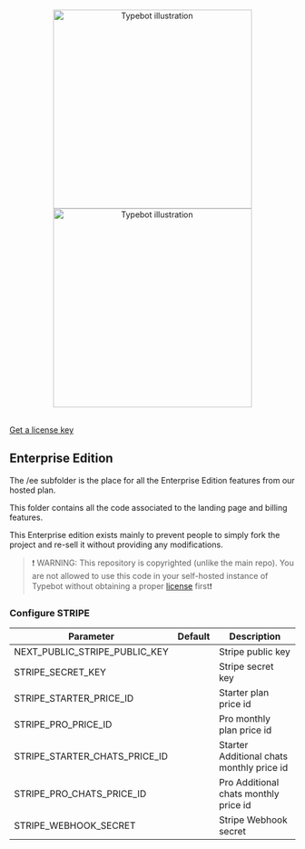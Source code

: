 <br />
<p align="center">
  <a href="https://typebot.io/#gh-light-mode-only" target="_blank">
    <img src="../.github/images/logo-light.png" alt="Typebot illustration" width="350px">
  </a>
  <a href="https://typebot.io/#gh-dark-mode-only" target="_blank">
    <img src="../.github/images/logo-dark.png" alt="Typebot illustration" width="350px">
  </a>
</p>
<br />

<a align="center" href="https://typebot.io/enterprise-lead-form">
Get a license key
</a>

## Enterprise Edition

The /ee subfolder is the place for all the Enterprise Edition features from our hosted plan.

This folder contains all the code associated to the landing page and billing features.

This Enterprise edition exists mainly to prevent people to simply fork the project and re-sell it without providing any modifications.

> ❗ WARNING: This repository is copyrighted (unlike the main repo). You are not allowed to use this code in your self-hosted instance of Typebot without obtaining a proper [license](https://typebot.io/enterprise-lead-form) first❗

### Configure STRIPE

| Parameter                     | Default | Description                               |
| ----------------------------- | ------- | ----------------------------------------- |
| NEXT_PUBLIC_STRIPE_PUBLIC_KEY |         | Stripe public key                         |
| STRIPE_SECRET_KEY             |         | Stripe secret key                         |
| STRIPE_STARTER_PRICE_ID       |         | Starter plan price id                     |
| STRIPE_PRO_PRICE_ID           |         | Pro monthly plan price id                 |
| STRIPE_STARTER_CHATS_PRICE_ID |         | Starter Additional chats monthly price id |
| STRIPE_PRO_CHATS_PRICE_ID     |         | Pro Additional chats monthly price id     |
| STRIPE_WEBHOOK_SECRET         |         | Stripe Webhook secret                     |
